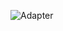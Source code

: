 ![Adapter](https://user-images.githubusercontent.com/69672253/175519902-c9ef0326-b8fc-4430-8eea-074ca9aa0780.png)
